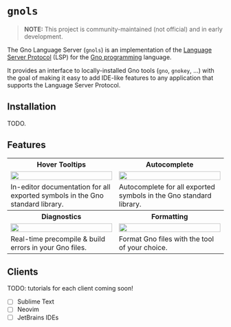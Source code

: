 # `gnols`

> **NOTE:** This project is community-maintained (not official) and in early
> development.

The Gno Language Server (`gnols`) is an implementation of the 
[Language Server Protocol][1] (LSP) for the [Gno programming][2] language.

It provides an interface to locally-installed Gno tools (`gno`, `gnokey`, ...)
with the goal of making it easy to add IDE-like features to any application 
that supports the Language Server Protocol.

## Installation

TODO.

## Features

<table>
    <tr>
        <th>Hover Tooltips</th>
        <th>Autocomplete</th>
    </tr>
    <tr>
        <td width="50%">
            <a href="https://github.com/errata-ai/vale/assets/8785025/e3ff4e27-6ba1-456c-b451-856b3e1c9f41">
                <img src="https://github.com/errata-ai/vale/assets/8785025/e3ff4e27-6ba1-456c-b451-856b3e1c9f41" width="100%">
            </a>
        </td>
        <td width="50%">
            <a href="https://github.com/errata-ai/vale/assets/8785025/cf3b36e7-4cf8-4a02-9578-f532a0cb9af6">
                <img src="https://github.com/errata-ai/vale/assets/8785025/cf3b36e7-4cf8-4a02-9578-f532a0cb9af6" width="100%">
            </a>
        </td>
    </tr>
    <tr>
        <td width="50%">
          In-editor documentation for all exported symbols in the Gno standard library.
        </td>
        <td width="50%">Autocomplete for all exported symbols in the Gno standard library.
    </tr>
    <tr>
        <th>Diagnostics</th>
        <th>Formatting</th>
    </tr>
    <tr>
        <td width="50%">
            <a href="https://github.com/errata-ai/vale/assets/8785025/09cb33ea-1bbf-4f89-aec0-e12066622a42">
                <img src="https://github.com/errata-ai/vale/assets/8785025/09cb33ea-1bbf-4f89-aec0-e12066622a42" width="100%">
            </a>
        </td>
        <td width="50%">
            <a href="https://github.com/errata-ai/vale/assets/8785025/2426c64a-1dfe-47f2-a1e0-b7512bca0df4">
                <img src="https://github.com/errata-ai/vale/assets/8785025/2426c64a-1dfe-47f2-a1e0-b7512bca0df4" width="100%">
            </a>
        </td>
    </tr>
    <tr>
        <td width="50%">
            Real-time precompile & build errors in your Gno files.
        </td>
        <td width="50%">
            Format Gno files with the tool of your choice.
        </td>
    </tr>
</table>

## Clients

TODO: tutorials for each client coming soon!

- [ ] Sublime Text
- [ ] Neovim
- [ ] JetBrains IDEs

[1]: https://microsoft.github.io/language-server-protocol/
[2]: https://gno.land/
